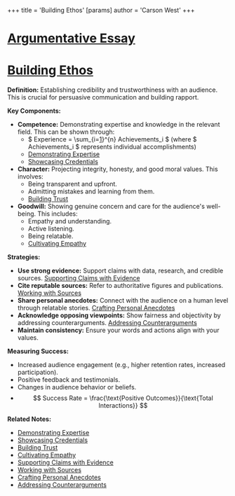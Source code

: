 +++
 title = 'Building Ethos'
[params]
	author = 'Carson West'
+++
# [Argumentative Essay](./../argumentative-essay/)
# [Building Ethos](./../building-ethos/)

**Definition:** Establishing credibility and trustworthiness with an audience.  This is crucial for persuasive communication and building rapport.

**Key Components:**

* **Competence:** Demonstrating expertise and knowledge in the relevant field.  This can be shown through:
    *   $ Experience = \sum_{i=[1](./../1/)}^{n} Achievements_i $   (where  $ Achievements_i $  represents individual accomplishments)
    *  [Demonstrating Expertise](./../demonstrating-expertise/)
    *  [Showcasing Credentials](./../showcasing-credentials/)
* **Character:**  Projecting integrity, honesty, and good moral values.  This involves:
    *  Being transparent and upfront.
    *  Admitting mistakes and learning from them.
    *  [Building Trust](./../building-trust/)
* **Goodwill:** Showing genuine concern and care for the audience's well-being.  This includes:
    *  Empathy and understanding.
    *  Active listening.
    *  Being relatable.
    *  [Cultivating Empathy](./../cultivating-empathy/)


**Strategies:**

* **Use strong evidence:** Support claims with data, research, and credible sources.  [Supporting Claims with Evidence](./../supporting-claims-with-evidence/)
* **Cite reputable sources:** Refer to authoritative figures and publications. [Working with Sources](./../working-with-sources/)
* **Share personal anecdotes:** Connect with the audience on a human level through relatable stories.  [Crafting Personal Anecdotes](./../crafting-personal-anecdotes/)
* **Acknowledge opposing viewpoints:** Show fairness and objectivity by addressing counterarguments. [Addressing Counterarguments](./../addressing-counterarguments/)
* **Maintain consistency:**  Ensure your words and actions align with your values.


**Measuring Success:**

* Increased audience engagement (e.g., higher retention rates, increased participation).
* Positive feedback and testimonials.
* Changes in audience behavior or beliefs.
*   $$  Success Rate = \frac{\text{Positive Outcomes}}{\text{Total Interactions}}  $$  

**Related Notes:**

* [Demonstrating Expertise](./../demonstrating-expertise/)
* [Showcasing Credentials](./../showcasing-credentials/)
* [Building Trust](./../building-trust/)
* [Cultivating Empathy](./../cultivating-empathy/)
* [Supporting Claims with Evidence](./../supporting-claims-with-evidence/)
* [Working with Sources](./../working-with-sources/)
* [Crafting Personal Anecdotes](./../crafting-personal-anecdotes/)
* [Addressing Counterarguments](./../addressing-counterarguments/)

